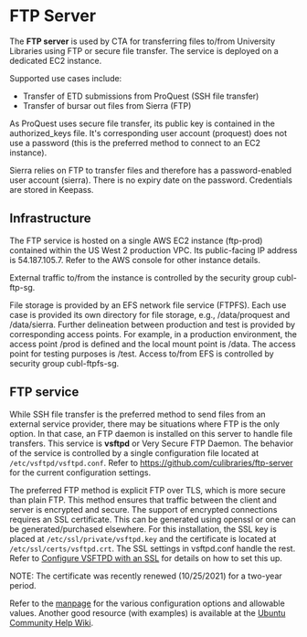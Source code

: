 # FTP Server

The **FTP server** is used by CTA for transferring files to/from University Libraries using FTP or secure file transfer. The service is deployed on a dedicated EC2 instance.

Supported use cases include:

* Transfer of ETD submissions from ProQuest (SSH file transfer)
* Transfer of bursar out files from Sierra (FTP)

As ProQuest uses secure file transfer, its public key is contained in the authorized_keys file. It's corresponding user account (proquest) does not use a password (this is the preferred method to connect to an EC2 instance).

Sierra relies on FTP to transfer files and therefore has a password-enabled user account (sierra). There is no expiry date on the password. Credentials are stored in Keepass.

## Infrastructure

The FTP service is hosted on a single AWS EC2 instance (ftp-prod) contained within the US West 2 production VPC. Its public-facing IP address is 54.187.105.7. Refer to the AWS console for other instance details.

External traffic to/from the instance is controlled by the security group cubl-ftp-sg.

File storage is provided by an EFS network file service (FTPFS). Each use case is provided its own directory for file storage, e.g., /data/proquest and /data/sierra. Further delineation between production and test is provided by corresponding access points. For example, in a production environment, the access point /prod is defined and the local mount point is /data. The access point for testing purposes is /test. Access to/from EFS is controlled by security group cubl-ftpfs-sg.  

## FTP service

While SSH file transfer is the preferred method to send files from an external service provider, there may be situations where FTP is the only option. In that case, an FTP daemon is installed on this server to handle file transfers. This service is **vsftpd** or Very Secure FTP Daemon. The behavior of the service is controlled by a single configuration file located at `/etc/vsftpd/vsftpd.conf`. Refer to <https://github.com/culibraries/ftp-server> for the current configuration settings.

The preferred FTP method is explicit FTP over TLS, which is more secure than plain FTP. This method ensures that traffic between the client and server is encrypted and secure. The support of encrypted connections requires an SSL certificate. This can be generated using openssl or one can be generated/purchased elsewhere. For this installation, the SSL key is placed at `/etc/ssl/private/vsftpd.key` and the certificate is located at `/etc/ssl/certs/vsftpd.crt`. The SSL settings in vsftpd.conf handle the rest. Refer to [Configure VSFTPD with an SSL](https://liquidweb.com/kb/configure-vsftpd-ssl) for details on how to set this up.

NOTE: The certificate was recently renewed (10/25/2021) for a two-year period.

Refer to the [manpage](https://linux.die.net/man/8/vsftpd) for the various configuration options and allowable values. Another good resource (with examples) is available at the [Ubuntu Community Help Wiki](https://help.ubuntu.com/community/vsftpd).
